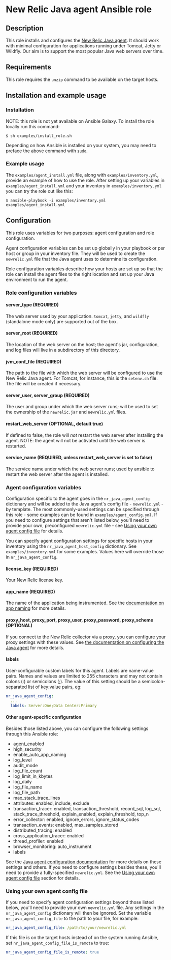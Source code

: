 # New Relic Java agent Ansible role

## Description

This role installs and configures the [New Relic Java agent][3]. It should work with minimal configuration for applications running under Tomcat, Jetty or Wildfly. Our aim is to support the most popular Java web servers over time.

## Requirements

This role requires the `unzip` command to be available on the target hosts.

## Installation and example usage

### Installation

NOTE: this role is not yet available on Ansible Galaxy. To install the role locally run this command:

```Shell
$ sh examples/install_role.sh
```

Depending on how Ansible is installed on your system, you may need to preface the above command with `sudo`.

### Example usage

The `examples/agent_install.yml` file, along with `examples/inventory.yml`, provide an example of how to use the role. After setting up your variables in `examples/agent_install.yml` and your inventory in `examples/inventory.yml` you can try the role out like this:

```Shell
$ ansible-playbook -i examples/inventory.yml examples/agent_install.yml
```

## Configuration

This role uses variables for two purposes: agent configuration and role configuration.

Agent configuration variables can be set up globally in your playbook or per host or group in your inventory file. They will be used to create the `newrelic.yml` file that the Java agent uses to determine its configuration.

Role configuration variables describe how your hosts are set up so that the role can install the agent files to the right location and set up your Java environment to run the agent.

### Role configuration variables

#### server_type (REQUIRED)

The web server used by your application. `tomcat`, `jetty`, and `wildfly` (standalone mode only) are supported out of the box.

#### server_root (REQUIRED)

The location of the web server on the host; the agent's jar, configuration, and log files will live in a subdirectory of this directory.

#### jvm_conf_file (REQUIRED)

The path to the file with which the web server will be configured to use the New Relic Java agent. For Tomcat, for instance, this is the `setenv.sh` file. The file will be created if necessary.

#### server_user, server_group (REQUIRED)

The user and group under which the web server runs; will be used to set the ownership of the `newrelic.jar` and `newrelic.yml` files.

#### restart_web_server (OPTIONAL, default true)

If defined to false, the role will _not_ restart the web server after installing the agent. NOTE: the agent will not be activated until the web server is restarted.

#### service_name (REQUIRED, unless restart_web_server is set to false)

The service name under which the web server runs; used by ansible to restart the web server after the agent is installed.

### Agent configuration variables

Configuration specific to the agent goes in the `nr_java_agent_config` dictionary and will be added to the Java agent's config file - `newrelic.yml` - by template. The most commonly-used settings can be specified through this role - some examples can be found in `examples/agent_config.yml`. If you need to configure settings that aren't listed below, you'll need to provide your own, preconfigured `newrelic.yml` file - see [Using your own agent config file](#Using-your-own-agent-config-file) for details.

You can specify agent configuration settings for specific hosts in your inventory using the `nr_java_agent_host_config` dictionary. See `examples/inventory.yml` for some examples. Values here will override those in `nr_java_agent_config`.

#### license_key (REQUIRED)

Your New Relic license key.

#### app_name (REQUIRED)

The name of the application being instrumented. See the [documentation on app naming][1] for more details.

#### proxy_host, proxy_port, proxy_user, proxy_password, proxy_scheme (OPTIONAL)

If you connect to the New Relic collector via a proxy, you can configure your proxy settings with these values. See [the documentation on configuring the Java agent][2] for more details.

#### labels
User-configurable custom labels for this agent. Labels are name-value pairs. Names and values are limited to 255 characters and may not contain colons (:) or semicolons (;). The value of this setting should be a semicolon-separated list of key:value pairs, eg:

```yaml
nr_java_agent_config:
  ...
  labels: Server:One;Data Center:Primary
```

#### Other agent-specific configuration

Besides those listed above, you can configure the following settings through this Ansible role:

* agent_enabled
* high_security
* enable_auto_app_naming
* log_level
* audit_mode
* log_file_count
* log_limit_in_kbytes
* log_daily
* log_file_name
* log_file_path
* max_stack_trace_lines
* attributes: enabled, include, exclude
* transaction_tracer: enabled, transaction_threshold, record_sql, log_sql, stack_trace_threshold, explain_enabled, explain_threshold, top_n
* error_collector: enabled, ignore_errors, ignore_status_codes
* transaction_events: enabled, max_samples_stored
* distributed_tracing: enabled
* cross_application_tracer: enabled
* thread_profiler: enabled
* browser_monitoring: auto_instrument
* labels

See the [Java agent configuration documentation][4] for more details on these settings and others. If you need to configure settings besides these, you'll need to provide a fully-specified `newrelic.yml`. See the [Using your own agent config file](#Using-your-own-agent-config-file) section for details.

### Using your own agent config file

If you need to specify agent configuration settings beyond those listed below, you'll need to provide your own `newrelic.yml` file. Any settings in the `nr_java_agent_config` dictionary will then be ignored. Set the variable `nr_java_agent_config_file` to the path to your file, for example:

```yaml
nr_java_agent_config_file: /path/to/your/newrelic.yml
```

If this file is on the target hosts instead of on the system running Ansible, set `nr_java_agent_config_file_is_remote` to true:

```yaml
nr_java_agent_config_file_is_remote: true
```

[1]: https://docs.newrelic.com/docs/agents/manage-apm-agents/app-naming/name-your-application
[2]: https://docs.newrelic.com/docs/agents/java-agent/configuration/java-agent-configuration-config-file#cfg-proxy_host
[3]: https://docs.newrelic.com/docs/agents/java-agent
[4]: https://docs.newrelic.com/docs/agents/java-agent/configuration/java-agent-configuration-config-file
